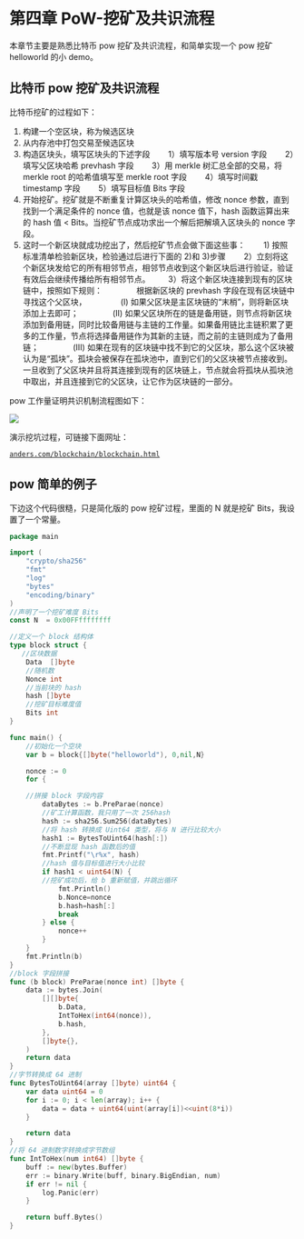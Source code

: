 # 第四章 PoW-挖矿及共识流程

本章节主要是熟悉比特币 pow 挖矿及共识流程，和简单实现一个 pow 挖矿 helloworld 的小 demo。

## 比特币 pow 挖矿及共识流程

比特币挖矿的过程如下：

1.  构建一个空区块，称为候选区块
2.  从内存池中打包交易至候选区块
3.  构造区块头，填写区块头的下述字段
    　　1）填写版本号 version 字段
    　　2）填写父区块哈希 prevhash 字段
    　　3）用 merkle 树汇总全部的交易，将 merkle root 的哈希值填写至 merkle root 字段
    　　4）填写时间戳 timestamp 字段
    　　5）填写目标值 Bits 字段
4.  开始挖矿。挖矿就是不断重复计算区块头的哈希值，修改 nonce 参数，直到找到一个满足条件的 nonce 值，也就是该 nonce 值下，hash 函数运算出来的 hash 值 < Bits。当挖矿节点成功求出一个解后把解填入区块头的 nonce 字段。
5.  这时一个新区块就成功挖出了，然后挖矿节点会做下面这些事：
    　　1) 按照标准清单检验新区块，检验通过后进行下面的 2)和 3)步骤
    　　2）立刻将这个新区块发给它的所有相邻节点，相邻节点收到这个新区块后进行验证，验证有效后会继续传播给所有相邻节点。
    　　3）将这个新区块连接到现有的区块链中，按照如下规则：
    　　　　根据新区块的 prevhash 字段在现有区块链中寻找这个父区块，
    　　　　(Ⅰ) 如果父区块是主区块链的“末梢”，则将新区块添加上去即可；
    　　　　(Ⅱ) 如果父区块所在的链是备用链，则节点将新区块添加到备用链，同时比较备用链与主链的工作量。如果备用链比主链积累了更多的工作量，节点将选择备用链作为其新的主链，而之前的主链则成为了备用链；
    　　　　(Ⅲ) 如果在现有的区块链中找不到它的父区块，那么这个区块被认为是“孤块”。孤块会被保存在孤块池中，直到它们的父区块被节点接收到。一旦收到了父区块并且将其连接到现有的区块链上，节点就会将孤块从孤块池中取出，并且连接到它的父区块，让它作为区块链的一部分。

pow 工作量证明共识机制流程图如下：

![](img/8da82d13aab135ceac0ad5882a6c7a4f.jpg)

演示挖坑过程，可链接下面网址：

[`anders.com/blockchain/blockchain.html`](https://anders.com/blockchain/blockchain.html)

## pow 简单的例子

下边这个代码很糙，只是简化版的 pow 挖矿过程，里面的 N 就是挖矿 Bits，我设置了一个常量。

```go
package main

import (
    "crypto/sha256"
    "fmt"
    "log"
    "bytes"
    "encoding/binary"
)
//声明了一个挖矿难度 Bits
const N  = 0x00FFffffffff

//定义一个 block 结构体
type block struct {
   //区块数据
    Data  []byte
    //随机数
    Nonce int
    //当前块的 hash
    hash []byte
    //挖矿目标难度值
    Bits int
}

func main() {
    //初始化一个空块
    var b = block{[]byte("helloworld"), 0,nil,N}

    nonce := 0
    for {

    //拼接 block 字段内容
        dataBytes := b.PreParae(nonce)
        //矿工计算函数，我只用了一次 256hash
        hash := sha256.Sum256(dataBytes)
        //将 hash 转换成 Uint64 类型，将与 N 进行比较大小
        hash1 := BytesToUint64(hash[:])
        //不断显现 hash 函数后的值
        fmt.Printf("\r%x", hash)
        //hash 值与目标值进行大小比较
        if hash1 < uint64(N) {
        //挖矿成功后，给 b 重新赋值，并跳出循环
            fmt.Println()
            b.Nonce=nonce
            b.hash=hash[:]
            break
        } else {
            nonce++
        }
    }
    fmt.Println(b)
}
//block 字段拼接
func (b block) PreParae(nonce int) []byte {
    data := bytes.Join(
        [][]byte{
            b.Data,
            IntToHex(int64(nonce)),
            b.hash,
        },
        []byte{},
    )
    return data
}
//字节转换成 64 进制
func BytesToUint64(array []byte) uint64 {
    var data uint64 = 0
    for i := 0; i < len(array); i++ {
        data = data + uint64(uint(array[i])<<uint(8*i))
    }

    return data
}
//将 64 进制数字转换成字节数组
func IntToHex(num int64) []byte {
    buff := new(bytes.Buffer)
    err := binary.Write(buff, binary.BigEndian, num)
    if err != nil {
        log.Panic(err)
    }

    return buff.Bytes()
} 
```